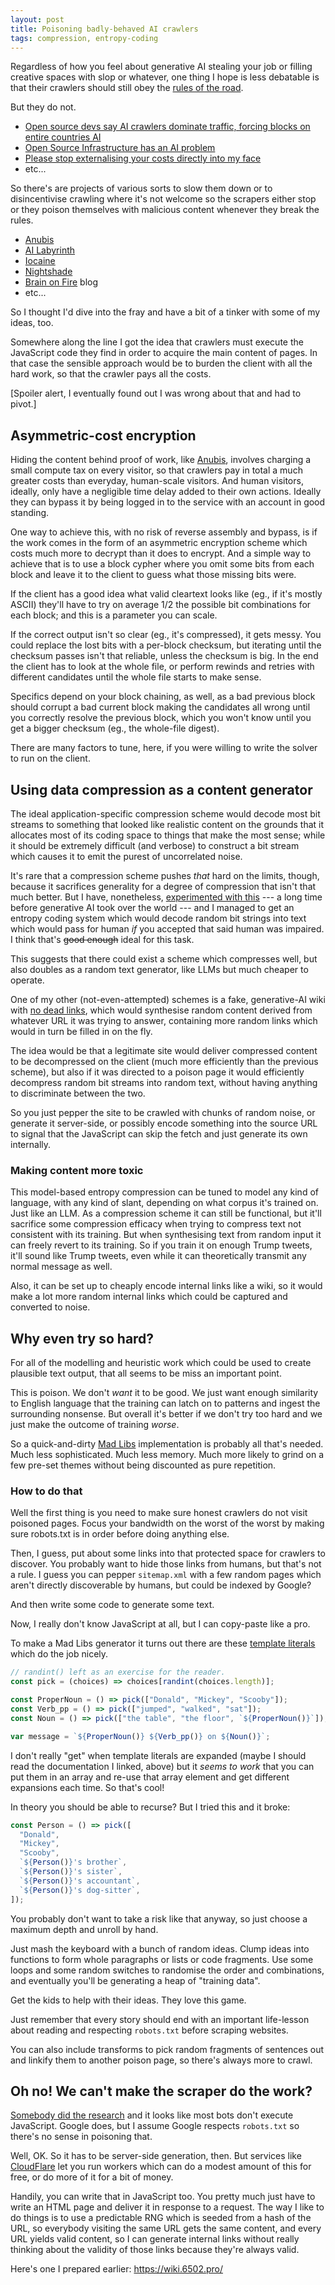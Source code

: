 ```yaml
---
layout: post
title: Poisoning badly-behaved AI crawlers
tags: compression, entropy-coding
---
```

Regardless of how you feel about generative AI stealing your job or
filling creative spaces with slop or whatever, one thing I hope is less
debatable is that their crawlers should still obey the [rules of the
road][robots.txt].

But they do not.

 * [Open source devs say AI crawlers dominate traffic, forcing blocks on
   entire countries AI][AI dominates traffic]
 * [Open Source Infrastructure has an AI problem][OSS AI problem]
 * [Please stop externalising your costs directly into my face][stop
   externalising]
 * etc...

So there's are projects of various sorts to slow them down or to
disincentivise crawling where it's not welcome so the scrapers either
stop or they poison themselves with malicious content whenever they
break the rules.

 * [Anubis][]
 * [AI Labyrinth][]
 * [Iocaine][]
 * [Nightshade][]
 * [Brain on Fire][] blog
 * etc...

So I thought I'd dive into the fray and have a bit of a tinker with some
of my ideas, too.

Somewhere along the line I got the idea that crawlers must execute the
JavaScript code they find in order to acquire the main content of pages.
In that case the sensible approach would be to burden the client with
all the hard work, so that the crawler pays all the costs.

[Spoiler alert, I eventually found out I was wrong about that and had to
pivot.]

## Asymmetric-cost encryption

Hiding the content behind proof of work, like [Anubis][], involves
charging a small compute tax on every visitor, so that crawlers pay in
total a much greater costs than everyday, human-scale visitors.  And
human visitors, ideally, only have a negligible time delay added to
their own actions.  Ideally they can bypass it by being logged in to the
service with an account in good standing.

One way to achieve this, with no risk of reverse assembly and bypass, is
if the work comes in the form of an asymmetric encryption scheme which
costs much more to decrypt than it does to encrypt.  And a simple way to
achieve that is to use a block cypher where you omit some bits from each
block and leave it to the client to guess what those missing bits were.

If the client has a good idea what valid cleartext looks like (eg., if
it's mostly ASCII) they'll have to try on average 1/2 the possible bit
combinations for each block; and this is a parameter you can scale.

If the correct output isn't so clear (eg., it's compressed), it gets
messy.  You could replace the lost bits with a per-block checksum, but
iterating until the checksum passes isn't that reliable, unless the
checksum is big.  In the end the client has to look at the whole file,
or perform rewinds and retries with different candidates until the whole
file starts to make sense.

Specifics depend on your block chaining, as well, as a bad previous
block should corrupt a bad current block making the candidates all wrong
until you correctly resolve the previous block, which you won't know
until you get a bigger checksum (eg., the whole-file digest).

There are many factors to tune, here, if you were willing to write the
solver to run on the client.

## Using data compression as a content generator

The ideal application-specific compression scheme would decode most bit
streams to something that looked like realistic content on the grounds
that it allocates most of its coding space to things that make the most
sense; while it should be extremely difficult (and verbose) to construct
a bit stream which causes it to emit the purest of uncorrelated noise.

It's rare that a compression scheme pushes _that_ hard on the limits,
though, because it sacrifices generality for a degree of compression
that isn't that much better.  But I have, nonetheless, [experimented with
this](/generative-entropy-coding/) --- a long time before generative AI
took over the world --- and I managed to get an entropy coding system
which would decode random bit strings into text which would pass for
human _if_ you accepted that said human was impaired.  I think that's
<del>good enough</del> ideal for this task.

This suggests that there could exist a scheme which compresses well, but
also doubles as a random text generator, like LLMs but much cheaper to
operate.

One of my other (not-even-attempted) schemes is a fake, generative-AI
wiki with [no dead links][autowiki], which would synthesise random
content derived from whatever URL it was trying to answer, containing
more random links which would in turn be filled in on the fly.

The idea would be that a legitimate site would deliver compressed
content to be decompressed on the client (much more efficiently than the
previous scheme), but also if it was directed to a poison page it would
efficiently decompress random bit streams into random text, without
having anything to discriminate between the two.

So you just pepper the site to be crawled with chunks of random noise,
or generate it server-side, or possibly encode something into the source
URL to signal that the JavaScript can skip the fetch and just generate
its own internally.

### Making content more toxic

This model-based entropy compression can be tuned to model any kind of
language, with any kind of slant, depending on what corpus it's trained
on.  Just like an LLM.  As a compression scheme it can still be
functional, but it'll sacrifice some compression efficacy when trying to
compress text not consistent with its training.  But when synthesising
text from random input it can freely revert to its training.  So if you
train it on enough Trump tweets, it'll sound like Trump tweets, even
while it can theoretically transmit any normal message as well.

Also, it can be set up to cheaply encode internal links like a wiki, so
it would make a lot more random internal links which could be captured
and converted to noise.

## Why even try so hard?

For all of the modelling and heuristic work which could be used to
create plausible text output, that all seems to be miss an important
point.

This is poison.  We don't _want_ it to be good.  We just want enough
similarity to English language that the training can latch on to
patterns and ingest the surrounding nonsense.  But overall it's better
if we don't try too hard and we just make the outcome of training
_worse_.

So a quick-and-dirty [Mad Libs][] implementation is probably all that's
needed.  Much less sophisticated.  Much less memory.  Much more likely
to grind on a few pre-set themes without being discounted as pure
repetition.

### How to do that

Well the first thing is you need to make sure honest crawlers do not
visit poisoned pages.  Focus your bandwidth on the worst of the worst by
making sure robots.txt is in order before doing anything else.

Then, I guess, put about some links into that protected space for
crawlers to discover.  You probably want to hide those links from
humans, but that's not a rule.  I guess you can pepper `sitemap.xml`
with a few random pages which aren't directly discoverable by humans,
but could be indexed by Google?

And then write some code to generate some text.

Now, I really don't know JavaScript at all, but I can copy-paste like a
pro.

To make a Mad Libs generator it turns out there are these [template
literals][] which do the job nicely.

```javascript
// randint() left as an exercise for the reader.
const pick = (choices) => choices[randint(choices.length)];

const ProperNoun = () => pick(["Donald", "Mickey", "Scooby"]);
const Verb_pp = () => pick(["jumped", "walked", "sat"]);
const Noun = () => pick(["the table", "the floor", `${ProperNoun()}`]);

var message = `${ProperNoun()} ${Verb_pp()} on ${Noun()}`;
```

I don't really "get" when template literals are expanded (maybe I should
read the documentation I linked, above) but it _seems to work_ that you
can put them in an array and re-use that array element and get different
expansions each time.  So that's cool!

In theory you should be able to recurse?  But I tried this and it broke:

```javascript
const Person = () => pick([
  "Donald",
  "Mickey",
  "Scooby",
  `${Person()}'s brother`,
  `${Person()}'s sister`,
  `${Person()}'s accountant`,
  `${Person()}'s dog-sitter`,
]);
```

You probably don't want to take a risk like that anyway, so just choose
a maximum depth and unroll by hand.

Just mash the keyboard with a bunch of random ideas.  Clump ideas into
functions to form whole paragraphs or lists or code fragments.  Use some
loops and some random switches to randomise the order and combinations,
and eventually you'll be generating a heap of "training data".

Get the kids to help with their ideas.  They love this game.

Just remember that every story should end with an important life-lesson
about reading and respecting `robots.txt` before scraping websites.

You can also include transforms to pick random fragments of sentences
out and linkify them to another poison page, so there's always more to
crawl.

## Oh no!  We can't make the scraper do the work?

[Somebody did the research][Vercel] and it looks like most bots don't
execute JavaScript.  Google does, but I assume Google respects
`robots.txt` so there's no sense in poisoning that.

Well, OK.  So it has to be server-side generation, then.  But services
like [CloudFlare][CloudFlare Workers] let you run workers which can do a
modest amount of this for free, or do more of it for a bit of money.

Handily, you can write that in JavaScript too.  You pretty much just
have to write an HTML page and deliver it in response to a request.  The
way I like to do things is to use a predictable RNG which is seeded from
a hash of the URL, so everybody visiting the same URL gets the same
content, and every URL yields valid content, so I can generate internal
links without really thinking about the validity of those links because
they're always valid.

Here's one I prepared earlier: <https://wiki.6502.pro/>


[robots.txt]: <https://en.wikipedia.org/wiki/Robots.txt>
[autowiki]: </autowiki/>
[Mad Libs]: <https://en.wikipedia.org/wiki/Mad_Libs>
[template literals]: <https://developer.mozilla.org/en-US/docs/Web/JavaScript/Reference/Template_literals>

[Vercel]: <https://vercel.com/blog/the-rise-of-the-ai-crawler>
[CloudFlare Workers]: <https://workers.cloudflare.com/>

[AI dominates traffic]: <https://arstechnica.com/ai/2025/03/devs-say-ai-crawlers-dominate-traffic-forcing-blocks-on-entire-countries/>
[OSS AI problem]: <https://youtu.be/cQk2mPcAAWo>
[stop externalising]: <https://drewdevault.com/2025/03/17/2025-03-17-Stop-externalizing-your-costs-on-me.html>

[Anubis]: <https://xeiaso.net/blog/2025/anubis/>
[AI Labyrinth]: <https://blog.cloudflare.com/ai-labyrinth/>
[Iocaine]: <https://iocaine.madhouse-project.org/>
[Nightshade]: <https://nightshade.cs.uchicago.edu/whatis.html>
[Brain on Fire]: <https://www.brainonfire.net/blog/2024/09/19/poisoning-ai-scrapers/>


